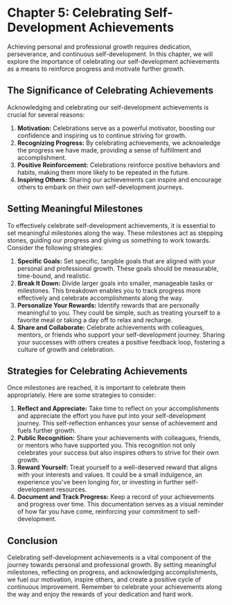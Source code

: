 Chapter 5: Celebrating Self-Development Achievements
====================================================

Achieving personal and professional growth requires dedication, perseverance, and continuous self-development. In this chapter, we will explore the importance of celebrating our self-development achievements as a means to reinforce progress and motivate further growth.

The Significance of Celebrating Achievements
--------------------------------------------

Acknowledging and celebrating our self-development achievements is crucial for several reasons:

1. **Motivation:** Celebrations serve as a powerful motivator, boosting our confidence and inspiring us to continue striving for growth.
2. **Recognizing Progress:** By celebrating achievements, we acknowledge the progress we have made, providing a sense of fulfillment and accomplishment.
3. **Positive Reinforcement:** Celebrations reinforce positive behaviors and habits, making them more likely to be repeated in the future.
4. **Inspiring Others:** Sharing our achievements can inspire and encourage others to embark on their own self-development journeys.

Setting Meaningful Milestones
-----------------------------

To effectively celebrate self-development achievements, it is essential to set meaningful milestones along the way. These milestones act as stepping stones, guiding our progress and giving us something to work towards. Consider the following strategies:

1. **Specific Goals:** Set specific, tangible goals that are aligned with your personal and professional growth. These goals should be measurable, time-bound, and realistic.
2. **Break It Down:** Divide larger goals into smaller, manageable tasks or milestones. This breakdown enables you to track progress more effectively and celebrate accomplishments along the way.
3. **Personalize Your Rewards:** Identify rewards that are personally meaningful to you. They could be simple, such as treating yourself to a favorite meal or taking a day off to relax and recharge.
4. **Share and Collaborate:** Celebrate achievements with colleagues, mentors, or friends who support your self-development journey. Sharing your successes with others creates a positive feedback loop, fostering a culture of growth and celebration.

Strategies for Celebrating Achievements
---------------------------------------

Once milestones are reached, it is important to celebrate them appropriately. Here are some strategies to consider:

1. **Reflect and Appreciate:** Take time to reflect on your accomplishments and appreciate the effort you have put into your self-development journey. This self-reflection enhances your sense of achievement and fuels further growth.
2. **Public Recognition:** Share your achievements with colleagues, friends, or mentors who have supported you. This recognition not only celebrates your success but also inspires others to strive for their own growth.
3. **Reward Yourself:** Treat yourself to a well-deserved reward that aligns with your interests and values. It could be a small indulgence, an experience you've been longing for, or investing in further self-development resources.
4. **Document and Track Progress:** Keep a record of your achievements and progress over time. This documentation serves as a visual reminder of how far you have come, reinforcing your commitment to self-development.

Conclusion
----------

Celebrating self-development achievements is a vital component of the journey towards personal and professional growth. By setting meaningful milestones, reflecting on progress, and acknowledging accomplishments, we fuel our motivation, inspire others, and create a positive cycle of continuous improvement. Remember to celebrate your achievements along the way and enjoy the rewards of your dedication and hard work.
